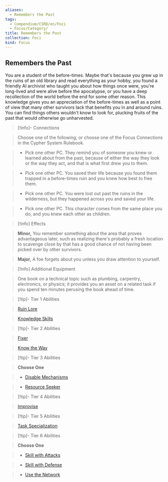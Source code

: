 ```yaml
---
aliases:
  - Remembers the Past
tags:
  - Compendium/CSRD/en/Foci
  - Focus/Category/
title: Remembers the Past
collection: Foci
kind: Focus
---
```

## Remembers the Past    
You are a student of the before-times. Maybe that's because you grew up in the ruins of an old library and read everything as your hobby, you found a friendly AI archivist who taught you about how things once were, you're long-lived and were alive before the apocalypse, or you have a deep recollection of the world before the end for some other reason. This knowledge gives you an appreciation of the before-times as well as a point of view that many other survivors lack that benefits you in and around ruins. You can find things others wouldn't know to look for, plucking fruits of the past that would otherwise go unharvested.    
  
>[!info]- Connections    
>Choose one of the following, or choose one of the Focus Connections in the Cypher System Rulebook.    
>- Pick one other PC. They remind you of someone you knew or learned about from the past, because of either the way they look or the way they act, and that is what first drew you to them.    
>- Pick one other PC. You saved their life because you found them trapped in a before-times ruin and you knew how best to free them.    
>- Pick one other PC. You were lost out past the ruins in the wilderness, but they happened across you and saved your life.    
>- Pick one other PC. This character comes from the same place you do, and you knew each other as children.    
  
>[!info] Effects    
>**Minor,** You remember something about the area that proves advantageous later, such as realizing there's probably a fresh location to scavenge close by that has a good chance of not having been picked over by other survivors.    
>**Major,** A foe forgets about you unless you draw attention to yourself.    
  
>[!info] Additional Equipment    
>One book on a technical topic such as plumbing, carpentry, electronics, or physics; it provides you an asset on a related task if you spend ten minutes perusing the book ahead of time.    
  
  
>[!tip]- Tier 1 Abilities    
> [Ruin Lore](Ruin-Lore.md)    
> [Knowledge Skills](Knowledge-Skills.md)    
  
  
>[!tip]- Tier 2 Abilities    
> [Fixer](Fixer.md)    
> [Know the Way](Know-the-Way.md)    
  
  
>[!tip]- Tier 3 Abilities    
> **Choose One**    
>- [Disable Mechanisms](Disable-Mechanisms.md)    
>- [Resource Seeker](Resource-Seeker.md)    
  
  
>[!tip]- Tier 4 Abilities    
> [Improvise](Improvise.md)    
  
  
>[!tip]- Tier 5 Abilities    
> [Task Specialization](Task-Specialization.md)    
  
  
>[!tip]- Tier 6 Abilities    
> **Choose One**    
>- [Skill with Attacks](Skill-With-Attacks.md)    
>- [Skill with Defense](Skill-With-Defense.md)    
>- [Use the Network](Use-the-Network.md)